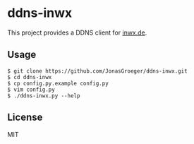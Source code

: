 # ddns-inwx

This project provides a DDNS client for [inwx.de](https://inwx.de).

## Usage

    $ git clone https://github.com/JonasGroeger/ddns-inwx.git
    $ cd ddns-inwx
    $ cp config.py.example config.py
    $ vim config.py
    $ ./ddns-inwx.py --help
   
## License
MIT
